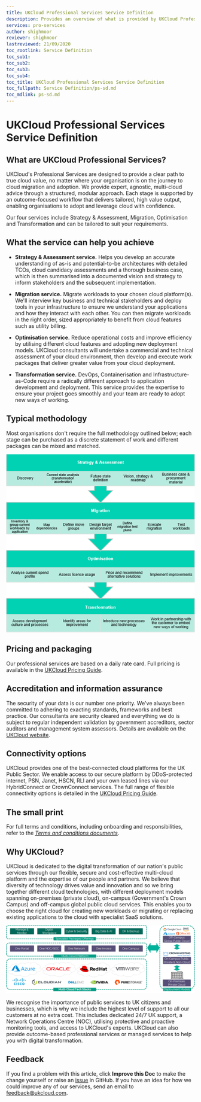 ```yaml
---
title: UKCloud Professional Services Service Definition
description: Provides an overview of what is provided by UKCloud Professional Services
services: pro-services
author: shighmoor
reviewer: shighmoor
lastreviewed: 21/09/2020
toc_rootlink: Service Definition
toc_sub1: 
toc_sub2:
toc_sub3:
toc_sub4:
toc_title: UKCloud Professional Services Service Definition
toc_fullpath: Service Definition/ps-sd.md
toc_mdlink: ps-sd.md
---
```


# UKCloud Professional Services Service Definition

## What are UKCloud Professional Services?

UKCloud's Professional Services are designed to provide a clear path to true cloud value, no matter where your organisation is on the journey to cloud migration and adoption. We provide expert, agnostic, multi-cloud advice through a structured, modular approach. Each stage is supported by an outcome-focused workflow that delivers tailored, high value output, enabling organisations to adopt and leverage cloud with confidence.

Our four services include Strategy & Assessment, Migration, Optimisation and Transformation and can be tailored to suit your requirements.

## What the service can help you achieve

- **Strategy & Assessment service.** Helps you develop an accurate understanding of as-is and potential-to-be architectures with detailed TCOs, cloud candidacy assessments and a thorough business case, which is then summarised into a documented vision and strategy to inform stakeholders and the subsequent implementation.

- **Migration service.** Migrate workloads to your chosen cloud platform(s). We'll interview key business and technical stakeholders and deploy tools in your infrastructure to ensure we understand your applications and how they interact with each other. You can then migrate workloads in the right order, sized appropriately to benefit from cloud features such as utility billing.

- **Optimisation service.** Reduce operational costs and improve efficiency by utilising different cloud features and adopting new deployment models. UKCloud consultants will undertake a commercial and technical assessment of your cloud environment, then develop and execute work packages that deliver greater value from your cloud deployment.

- **Transformation service.** DevOps, Containerisation and Infrastructure-as-Code require a radically different approach to application development and deployment. This service provides the expertise to ensure your project goes smoothly and your team are ready to adopt new ways of working.

## Typical methodology

Most organisations don't require the full methodology outlined below; each stage can be purchased as a discrete statement of work and different packages can be mixed and matched.

![UKCloud Professional Services typical methodology](images/ps-product-options-g12.png)

## Pricing and packaging

Our professional services are based on a daily rate card. Full pricing is available in the [UKCloud Pricing Guide](https://ukcloud.com/pricing-guide).

## Accreditation and information assurance

The security of your data is our number one priority. We've always been committed to adhering to exacting standards, frameworks and best practice. Our consultants are security cleared and everything we do is subject to regular independent validation by government accreditors, sector auditors and management system assessors. Details are available on the [UKCloud website](https://ukcloud.com/governance/).

## Connectivity options

UKCloud provides one of the best-connected cloud platforms for the UK Public Sector. We enable access to our secure platform by DDoS-protected internet, PSN, Janet, HSCN, RLI and your own leased lines via our HybridConnect or CrownConnect services. The full range of flexible connectivity options is detailed in the [UKCloud Pricing Guide](https://ukcloud.com/pricing-guide).

## The small print

For full terms and conditions, including onboarding and responsibilities, refer to the [*Terms and conditions documents*](../other/other-ref-terms-and-conditions.md).

## Why UKCloud?

UKCloud is dedicated to the digital transformation of our nation's public services through our flexible, secure and cost-effective multi-cloud platform and the expertise of our people and partners. We believe that diversity of technology drives value and innovation and so we bring together different cloud technologies, with different deployment models spanning on-premises (private cloud), on-campus (Government's Crown Campus) and off-campus global public cloud services. This enables you to choose the right cloud for creating new workloads or migrating or replacing existing applications to the cloud with specialist SaaS solutions.

![UKCloud services](images/ukc-services-g12.png)

We recognise the importance of public services to UK citizens and businesses, which is why we include the highest level of support to all our customers at no extra cost. This includes dedicated 24/7 UK support, a Network Operations Centre (NOC), utilising protective and proactive monitoring tools, and access to UKCloud's experts. UKCloud can also provide outcome-based professional services or managed services to help you with digital transformation.

## Feedback

If you find a problem with this article, click **Improve this Doc** to make the change yourself or raise an [issue](https://github.com/UKCloud/documentation/issues) in GitHub. If you have an idea for how we could improve any of our services, send an email to <feedback@ukcloud.com>.
